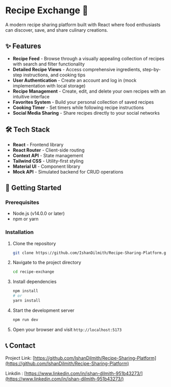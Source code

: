 # Recipe Exchange 🍲

A modern recipe sharing platform built with React where food enthusiasts can discover, save, and share culinary creations.

## ✨ Features

- **Recipe Feed** - Browse through a visually appealing collection of recipes with search and filter functionality
- **Detailed Recipe Views** - Access comprehensive ingredients, step-by-step instructions, and cooking tips
- **User Authentication** - Create an account and log in (mock implementation with local storage)
- **Recipe Management** - Create, edit, and delete your own recipes with an intuitive interface
- **Favorites System** - Build your personal collection of saved recipes
- **Cooking Timer** - Set timers while following recipe instructions
- **Social Media Sharing** - Share recipes directly to your social networks

## 🛠️ Tech Stack

- **React** - Frontend library
- **React Router** - Client-side routing
- **Context API** - State management
- **Tailwind CSS** - Utility-first styling
- **Material UI** - Component library
- **Mock API** - Simulated backend for CRUD operations

## 🚀 Getting Started

### Prerequisites

- Node.js (v14.0.0 or later)
- npm or yarn

### Installation

1. Clone the repository
   ```bash
   git clone https://github.com/IshanDilmith/Recipe-Sharing-Platform.git
   ```

2. Navigate to the project directory
   ```bash
   cd recipe-exchange
   ```

3. Install dependencies
   ```bash
   npm install
   # or
   yarn install
   ```

4. Start the development server
   ```bash
   npm run dev
   ```

5. Open your browser and visit `http://localhost:5173`


## 📞 Contact

Project Link: [https://github.com/IshanDilmith/Recipe-Sharing-Platform](https://github.com/IshanDilmith/Recipe-Sharing-Platform)

Linkdin : [https://www.linkedin.com/in/ishan-dilmith-951b43273/](https://www.linkedin.com/in/ishan-dilmith-951b43273/)

